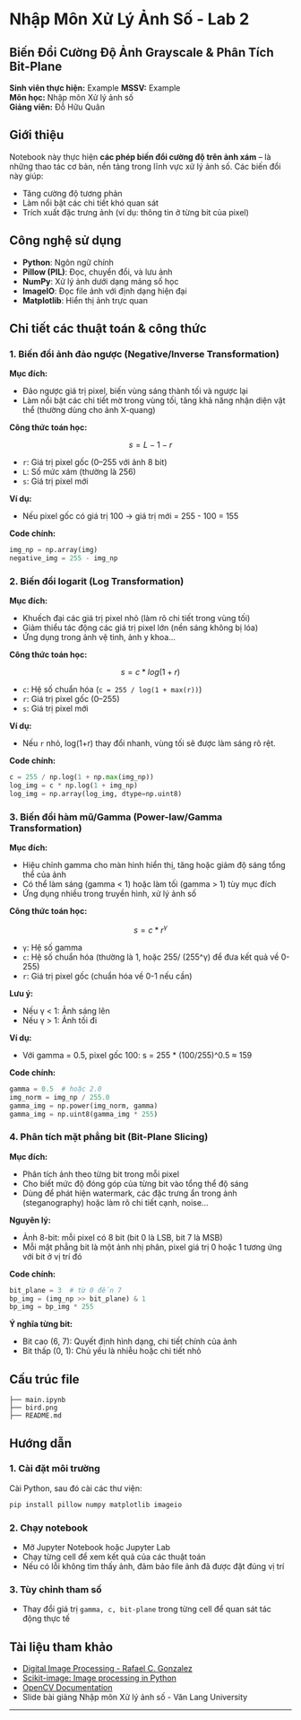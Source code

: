 
# Nhập Môn Xử Lý Ảnh Số - Lab 2  
## **Biến Đổi Cường Độ Ảnh Grayscale & Phân Tích Bit-Plane**
**Sinh viên thực hiện:** Example
**MSSV:** Example  
**Môn học:** Nhập môn Xử lý ảnh số  
**Giảng viên:** Đỗ Hữu Quân


## Giới thiệu

Notebook này thực hiện **các phép biến đổi cường độ trên ảnh xám** – là những thao tác cơ bản, nền tảng trong lĩnh vực xử lý ảnh số. Các biến đổi này giúp:
- Tăng cường độ tương phản
- Làm nổi bật các chi tiết khó quan sát
- Trích xuất đặc trưng ảnh (ví dụ: thông tin ở từng bit của pixel)


## Công nghệ sử dụng


- **Python**: Ngôn ngữ chính                           
- **Pillow (PIL)**: Đọc, chuyển đổi, và lưu ảnh              
- **NumPy**: Xử lý ảnh dưới dạng mảng số học          
- **ImageIO**: Đọc file ảnh với định dạng hiện đại      
- **Matplotlib**: Hiển thị ảnh trực quan                   


## Chi tiết các thuật toán & công thức

### 1. Biến đổi ảnh đảo ngược (Negative/Inverse Transformation)

**Mục đích:**  
- Đảo ngược giá trị pixel, biến vùng sáng thành tối và ngược lại
- Làm nổi bật các chi tiết mờ trong vùng tối, tăng khả năng nhận diện vật thể (thường dùng cho ảnh X-quang)

**Công thức toán học:**  
```math
s = L - 1 - r
```

- `r`: Giá trị pixel gốc (0–255 với ảnh 8 bit)
- `L`: Số mức xám (thường là 256)
- `s`: Giá trị pixel mới

**Ví dụ:**  
- Nếu pixel gốc có giá trị 100 → giá trị mới = 255 - 100 = 155

**Code chính:**  
```python
img_np = np.array(img)
negative_img = 255 - img_np
```

### 2. Biến đổi logarit (Log Transformation)

**Mục đích:**  
- Khuếch đại các giá trị pixel nhỏ (làm rõ chi tiết trong vùng tối)
- Giảm thiểu tác động các giá trị pixel lớn (nền sáng không bị lóa)
- Ứng dụng trong ảnh vệ tinh, ảnh y khoa...

**Công thức toán học:**  
```math
s = c * log(1 + r)
```
- `c`: Hệ số chuẩn hóa (`c = 255 / log(1 + max(r))`)
- `r`: Giá trị pixel gốc (0–255)
- `s`: Giá trị pixel mới

**Ví dụ:**  
- Nếu `r` nhỏ, log(1+r) thay đổi nhanh, vùng tối sẽ được làm sáng rõ rệt.

**Code chính:**  
```python
c = 255 / np.log(1 + np.max(img_np))
log_img = c * np.log(1 + img_np)
log_img = np.array(log_img, dtype=np.uint8)
```

### 3. Biến đổi hàm mũ/Gamma (Power-law/Gamma Transformation)

**Mục đích:**  
- Hiệu chỉnh gamma cho màn hình hiển thị, tăng hoặc giảm độ sáng tổng thể của ảnh
- Có thể làm sáng (gamma < 1) hoặc làm tối (gamma > 1) tùy mục đích
- Ứng dụng nhiều trong truyền hình, xử lý ảnh số

**Công thức toán học:**  
```math
s = c * r^γ
```
- `γ`: Hệ số gamma
- `c`: Hệ số chuẩn hóa (thường là 1, hoặc 255/ (255^γ) để đưa kết quả về 0-255)
- `r`: Giá trị pixel gốc (chuẩn hóa về 0-1 nếu cần)

**Lưu ý:**  
- Nếu γ < 1: Ảnh sáng lên  
- Nếu γ > 1: Ảnh tối đi

**Ví dụ:**  
- Với gamma = 0.5, pixel gốc 100: s = 255 * (100/255)^0.5 ≈ 159

**Code chính:**  
```python
gamma = 0.5  # hoặc 2.0
img_norm = img_np / 255.0
gamma_img = np.power(img_norm, gamma)
gamma_img = np.uint8(gamma_img * 255)
```

### 4. Phân tích mặt phẳng bit (Bit-Plane Slicing)

**Mục đích:**  
- Phân tích ảnh theo từng bit trong mỗi pixel
- Cho biết mức độ đóng góp của từng bit vào tổng thể độ sáng
- Dùng để phát hiện watermark, các đặc trưng ẩn trong ảnh (steganography) hoặc làm rõ chi tiết cạnh, noise...

**Nguyên lý:**  
- Ảnh 8-bit: mỗi pixel có 8 bit (bit 0 là LSB, bit 7 là MSB)
- Mỗi mặt phẳng bit là một ảnh nhị phân, pixel giá trị 0 hoặc 1 tương ứng với bit ở vị trí đó

**Code chính:**  
```python
bit_plane = 3  # từ 0 đến 7
bp_img = (img_np >> bit_plane) & 1
bp_img = bp_img * 255
```

**Ý nghĩa từng bit:**  
- Bit cao (6, 7): Quyết định hình dạng, chi tiết chính của ảnh
- Bit thấp (0, 1): Chủ yếu là nhiễu hoặc chi tiết nhỏ

## Cấu trúc file

```
├── main.ipynb      
├── bird.png        
├── README.md       
```

## Hướng dẫn

### 1. Cài đặt môi trường

Cài Python, sau đó cài các thư viện:

```bash
pip install pillow numpy matplotlib imageio
```

### 2. Chạy notebook

- Mở Jupyter Notebook hoặc Jupyter Lab
- Chạy từng cell để xem kết quả của các thuật toán
- Nếu có lỗi không tìm thấy ảnh, đảm bảo file ảnh đã được đặt đúng vị trí

### 3. Tùy chỉnh tham số

- Thay đổi giá trị `gamma, c, bit-plane` trong từng cell để quan sát tác động thực tế

## Tài liệu tham khảo

- [Digital Image Processing - Rafael C. Gonzalez](https://www.amazon.com/Digital-Image-Processing-Rafael-Gonzalez/dp/013168728X)
- [Scikit-image: Image processing in Python](https://scikit-image.org/)
- [OpenCV Documentation](https://docs.opencv.org/)
- Slide bài giảng Nhập môn Xử lý ảnh số - Văn Lang University

---
